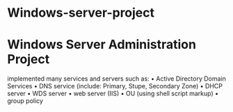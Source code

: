 # Windows-server-project
# Windows Server Administration Project 
 implemented many services and servers such as:
• Active Directory Domain Services
• DNS service (include: Primary, Stupe, Secondary Zone)
• DHCP server
• WDS server
• web server (IIS)
• OU (using shell script markup)
• group policy
